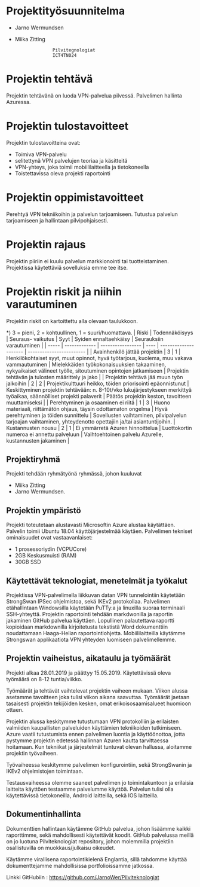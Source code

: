 






# Projektityösuunnitelma 

* Jarno Wermundsen
* Miika Zitting

















					Pilvitegnologiat
					ICT4TN024




					
# Projektin tehtävä
Projektin tehtävänä on luoda VPN-palvelua pilvessä. Palvelimen hallinta Azuressa.

# Projektin tulostavoitteet
Projektin tulostavoitteina ovat:
- Toimiva VPN-palvelu
- selitettynä VPN palvelujen teoriaa ja käsitteitä
- VPN-yhteys, joka toimii mobiililaitteella ja tietokoneella
- Toistettavissa oleva projekti raportointi



# Projektin oppimistavoitteet 
Perehtyä VPN tekniikoihin ja palvelun tarjoamiseen. Tutustua palvelun tarjoamiseen ja hallintaan pilvipohjaisesti.

# Projektin rajaus 
Projektin piiriin ei kuulu palvelun markkionointi tai tuotteistaminen. Projektissa käytettäviä sovelluksia emme tee itse.



# Projektin riskit ja niihin varautuminen 
Projektin riskit on kartoittettu alla olevaan taulukkoon.

*) 3 = pieni, 2 = kohtuullinen, 1 = suuri/huomattava.
| Riski | Todennäköisyys | Seuraus- vaikutus | Syyt | Syiden ennaltaehkäisy | Seurauksiin varautuminen |
| ----- | ------------- | ----------------- | ---- | --------------------- | ------------------------ |
| Avainhenkilö jättää projektin | 3 | 1 | Henkilökohtaiset syyt, muut opinnot, hyvä työtarjous, kuolema, muu vakava vammautuminen | Mielekkäiden työkokonaisuuksien takaaminen, nykyaikaiset välineet työlle, sitoutuminen opintojen jatkamiseen | Projektin tehtävän ja tulosten määrittely ja jako |
| Projektin tehtävä jää muun työn jalkoihin | 2 | 2 | Projektikulttuuri heikko, töiden priorisointi epäonnistunut | Keskittyminen projektin tehtävään: n. 8-10t/vko lukujärjestykseen merkittyä työaikaa, säännölliset projekti palaverit | Päätös projektin keston, tavoitteen muuttamiseksi |
| Perehtyminen ja osaaminen ei riitä | 1 | 3 | Huono materiaali, riittämätön ohjaus, täysin odottamaton ongelma | Hyvä perehtyminen ja töiden sunnittelu | Sovellusten vaihtaminen, pilvipalvelun tarjoajan vaihtaminen, yhteydenotto opettajiin ja/tai asiantuntijoihin.
| Kustannusten nousu | 2 | 1 | Ei ymmärretä Azuren hinnoittelua | Luottokortin numeroa ei annettu palveluun | Vaihtoehtoinen palvelu Azurelle, kustannusten jakaminen |

## Projektiryhmä 
Projekti tehdään ryhmätyönä ryhmässä, johon kuuluvat 
- Miika Zitting 
- Jarno Wermundsen. 


## Projektin ympäristö 
Projekti toteutetaan alustavasti Microsoftin Azure alustaa käytättäen. Palvelin toimii Ubuntu 18.04 käyttöjärjestelmää käytäen. Palvelimen tekniset ominaisuudet ovat vastaavanlaiset:
- 1 prosessoriydin (VCPUCore)
- 2GB Keskusmuisti (RAM)
- 30GB SSD

## Käytettävät teknologiat, menetelmät ja työkalut 
Projektissa VPN-palvelimella liikkuvan datan VPN tunnelointiin käytetään StrongSwan IPSec ohjelmistoa, sekä IKEv2 protokollaa. 
Palvelimen etähallintaan Windowsilla käytetään PuTTy:a ja linuxilla suoraa terminaali SSH-yhteyttä.
Projektin raportointi tehdään markdwonilla ja raportin jakaminen GitHub palvelua käyttäen. Lopullinen palautettava raportti kopioidaan markdownilla kirjoitetusta tekstistä Word dokumenttiin noudattamaan Haaga-Helian raportointiohjetta.
Mobiililaitteilla käytämme Strongswan applikaatiota VPN yhteyden luomiseen palvelimellemme.

## Projektin vaiheistus, aikataulu ja työmäärät

Projekti alkaa 28.01.2019 ja päättyy 15.05.2019. 
Käytettävissä oleva työmäärä on 8-12 tuntia/viikko.

Työmäärät ja tehtävät vaihtelevat projektin vaiheen mukaan. Viikon alussa asetamme tavoitteen joka tulisi viikon aikana saavuttaa. Työmäärät jaetaan tasaisesti projektin tekijöiden kesken, omat erikoisosaamisalueet huomioon ottaen.

Projektin alussa keskitymme tutustumaan VPN protokolliin ja erilaisten valmiiden kaupallisten palveluiden käyttämien tekniikoiden tutkimiseen. Azure vaatii tutustumista ennen palvelimen luontia ja käyttöönottoa, jotta pystymme projektin edetessä hallinnan Azuren kautta tarvittaessa hoitamaan. Kun tekniikat ja järjestelmät tuntuvat olevan hallussa, aloitamme projektin työvaiheen.

Työvaiheessa keskitymme palvelimen konfigurointiin, sekä StrongSwanin ja IKEv2 ohjelmistojen toimintaan. 

Testausvaiheessa olemme saaneet palvelimen jo toimintakuntoon ja erilaisia laitteita käyttöen testaamme palvelumme käyttöä. Palvelun tulisi olla käytettävissä tietokoneilla, Android laitteilla, sekä IOS laitteilla. 


## Dokumentinhallinta
Dokumenttien hallintaan käytämme GitHub palvelua, johon lisäämme kaikki raporttimme, sekä mahdollisesti käytettävät koodit. GitHub palvelussa meillä on jo luotuna Pilviteknologiat repository, johon molemmilla projektiin osallistuvilla on muokkaus/julkaisu oikeudet. 

Käytämme virallisena raportointikielenä Englantia, sillä tahdomme käyttää dokumenttejamme mahdollisissa portfolioissamme jatkossa.

Linkki GitHubiin :
https://github.com/JarnoWer/Pilviteknologiat
